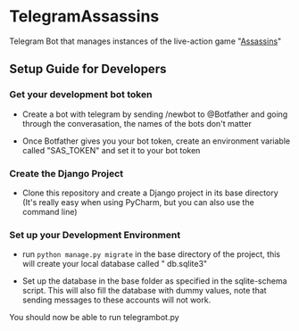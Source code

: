 # TelegramAssassins

Telegram Bot that manages instances of the live-action game "[Assassins](https://en.wikipedia.org/wiki/Assassin_(game))"

## Setup Guide for Developers

### Get your development bot token

- Create a bot with telegram by sending /newbot to @Botfather and going through the converasation, the names of the bots
  don't matter

- Once Botfather gives you your bot token, create an environment variable called "SAS_TOKEN" and set it to your bot
  token

### Create the Django Project

- Clone this repository and create a Django project in its base directory
  (It's really easy when using PyCharm, but you can also use the command line)

### Set up your Development Environment

- run `python manage.py migrate` in the base directory of the project, this will create your local database called "
  db.sqlite3"

- Set up the database in the base folder as specified in the sqlite-schema script. This will also fill the database with
  dummy values, note that sending messages to these accounts will not work.

You should now be able to run telegrambot.py